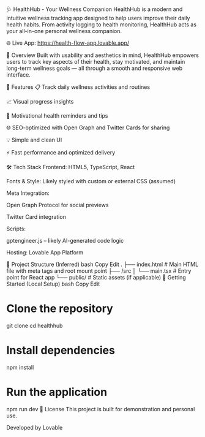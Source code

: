 
🩺 HealthHub - Your Wellness Companion
HealthHub is a modern and intuitive wellness tracking app designed to help users improve their daily health habits. From activity logging to health monitoring, HealthHub acts as your all-in-one personal wellness companion.

🌐 Live App: https://health-flow-app.lovable.app/

🧾 Overview
Built with usability and aesthetics in mind, HealthHub empowers users to track key aspects of their health, stay motivated, and maintain long-term wellness goals — all through a smooth and responsive web interface.

🚀 Features
📋 Track daily wellness activities and routines

📈 Visual progress insights

🔔 Motivational health reminders and tips

🌐 SEO-optimized with Open Graph and Twitter Cards for sharing

💡 Simple and clean UI

⚡ Fast performance and optimized delivery

🛠️ Tech Stack
Frontend: HTML5, TypeScript, React

Fonts & Style: Likely styled with custom or external CSS (assumed)

Meta Integration:

Open Graph Protocol for social previews

Twitter Card integration

Scripts:

gptengineer.js – likely AI-generated code logic

Hosting: Lovable App Platform

📁 Project Structure (Inferred)
bash
Copy
Edit
.
├── index.html          # Main HTML file with meta tags and root mount point
├── /src
│   └── main.tsx        # Entry point for React app
└── public/             # Static assets (if applicable)
🧪 Getting Started (Local Setup)
bash
Copy
Edit
# Clone the repository
git clone <repo-url>
cd healthhub

# Install dependencies
npm install

# Run the application
npm run dev
📄 License
This project is built for demonstration and personal use.

Developed by Lovable

